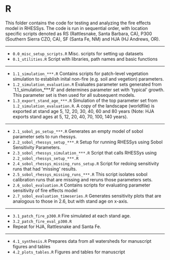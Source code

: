 # R

This folder contains the code for testing and analyzing the fire effects model in RHESSys. The code is run in sequential order, with location specific scripts denoted as RS (Rattlesnake, Santa Barbara, CA), P300 (Southern Sierra CZO, CA), SF (Santa Fe, NM) and HJA (HJ Andrews, OR).

---
* `0.0_misc_setup_scripts.R` Misc. scripts for setting up datasets 
* `0.1_utilities.R` Script with libraries, path names and basic functions

---

* `1.1_simulation_***.R` Contains scripts for patch-level vegetation simulation to establish inital non-fire (e.g. soil and vegetion) parameters.
* `1.2_simulation_evaluation.R` Evaluates parameter sets generated from `1.1_simulation_***.R' and determines parameter set with 'typical' growth. This parameter set is then used for all subsequent models.
* `1.3_export_stand_age_***.R` Simulation of the top parameter set from `1.2_simulation_evaluation.R`. A copy of the landscape (worldfile) is exported at stand age 5, 12, 20, 30, 40, 60 and 80 years (Note: HJA exports stand ages at 5, 12, 20, 40, 70, 100, 140 years).

---

* `2.1_sobol_ps_setup_***.R` Generates an empty model of sobol parameter sets to run rhessys. 
* `2.2_sobol_rhessys_setup_***.R` Setup for running RHESSys using Sobol Sensitivity Parameters.
* `2.3_sobol_rhessys_simulation_***.R` Script that calls RHESSys using `2.2_sobol_rhessys_setup_***.R` 
* `2.4_sobol_rhessys_missing_runs_setup.R` Script for redoing sensitivity runs that had 'missing' results.
* `2.5_sobol_rhessys_missing_runs_***.R` This script isolates sobol calibration runs that are missing and reruns those parameters sets.
* `2.6_sobol_evaluation.R` Contains scripts for evaluating parameter sensitivity of fire effects model
* `2.7_sobol_evaluation_timeseries.R` Generates sensitivity plots that are analogous to those in 2.6, but with stand age on x-axis.

---

* `3.1_patch_fire_p300.R` Fire simulated at each stand age.
* `3.2_patch_fire_eval_p300.R` 
* Repeat for HJA, Rattlesnake and Santa Fe.

---

* `4.1_synthesis.R` Prepares data from all watersheds for manuscript figures and tables
* `4.2_plots_tables.R` Figures and tables for manuscript

